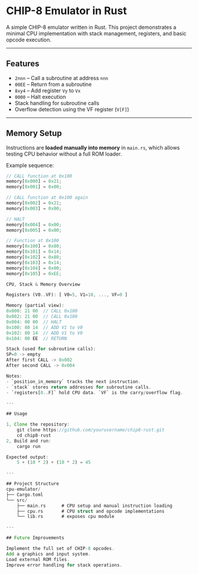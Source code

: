 # CHIP-8 Emulator in Rust

A simple CHIP-8 emulator written in Rust. This project demonstrates a minimal CPU
implementation with stack management, registers, and basic opcode execution.

---

## Features

- `2nnn` – Call a subroutine at address `nnn`
- `00EE` – Return from a subroutine
- `8xy4` – Add register `Vy` to `Vx`
- `0000` – Halt execution
- Stack handling for subroutine calls
- Overflow detection using the VF register (`V[F]`)

---

## Memory Setup

Instructions are **loaded manually into memory** in `main.rs`, which allows testing
CPU behavior without a full ROM loader.

Example sequence:

```rust
// CALL function at 0x100
memory[0x000] = 0x21;
memory[0x001] = 0x00;

// CALL function at 0x100 again
memory[0x002] = 0x21;
memory[0x003] = 0x00;

// HALT
memory[0x004] = 0x00;
memory[0x005] = 0x00;

// Function at 0x100
memory[0x100] = 0x80;
memory[0x101] = 0x14;
memory[0x102] = 0x80;
memory[0x103] = 0x14;
memory[0x104] = 0x00;
memory[0x105] = 0xEE;

CPU, Stack & Memory Overview

Registers (V0..VF): [ V0=5, V1=10, ..., VF=0 ]

Memory (partial view):
0x000: 21 00  // CALL 0x100
0x002: 21 00  // CALL 0x100
0x004: 00 00  // HALT
0x100: 80 14  // ADD V1 to V0
0x102: 80 14  // ADD V1 to V0
0x104: 00 EE  // RETURN

Stack (used for subroutine calls):
SP=0 -> empty
After first CALL -> 0x002
After second CALL -> 0x004

Notes:
- `position_in_memory` tracks the next instruction.
- `stack` stores return addresses for subroutine calls.
- `registers[0..F]` hold CPU data. `VF` is the carry/overflow flag.

---

## Usage

1, Clone the repository:
    git clone https://github.com/yourusername/chip8-rust.git
    cd chip8-rust
2, Build and run:
    cargo run

Expected output:
    5 + (10 * 2) + (10 * 2) = 45

---

## Project Structure
cpu-emulator/
├── Cargo.toml
└── src/
    ├── main.rs      # CPU setup and manual instruction loading
    ├── cpu.rs       # CPU struct and opcode implementations
    └── lib.rs       # exposes cpu module

---

## Future Improvements

Implement the full set of CHIP-8 opcodes.
Add a graphics and input system.
Load external ROM files.
Improve error handling for stack operations.